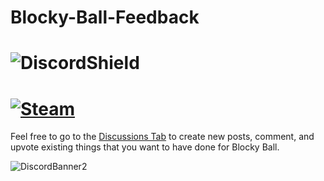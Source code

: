 # Blocky-Ball-Feedback

# ![DiscordShield](https://discordapp.com/api/guilds/509906076309651467/widget.png?style=shield)
# <a href="https://store.steampowered.com/app/1343040/Blocky_Ball/"><img alt="Steam" src="https://img.shields.io/badge/steam-%23000000.svg?style=for-the-badge&logo=steam&logoColor=white"/></a>

Feel free to go to the [Discussions Tab](https://github.com/Lange-Studios/Blocky-Ball-Feedback/discussions) to create new posts, comment, and upvote existing things that you want to have done for Blocky Ball.

![DiscordBanner2](https://discordapp.com/api/guilds/509906076309651467/widget.png?style=banner2)
